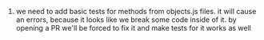 1) we need to add basic tests for methods from objects.js files.
it will cause an errors, because it looks like we break some code inside of it.
by opening a PR we'll be forced to fix it and make tests for it works as well
